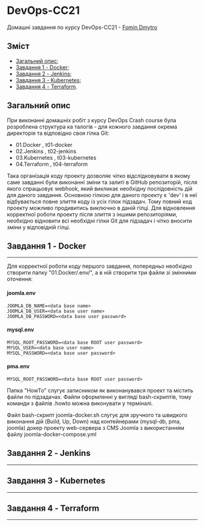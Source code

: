 DevOps-CC21
==============

Домашні завдання по курсу DevOps-CC21 - <a href="mailto:fomindn@gmail.com" title="fomindn@gmail.com">Fomin Dmytro</a>

## Зміст
+ [Загальний опис](#ZagOpys);
+ [Завдання 1 - Docker](#Docker);
+ [Завдання 2 - Jenkins](#Jenkins);
+ [Завдання 3 - Kubernetes](#Kubernetes);
+ [Завдання 4 - Terraform](#Terraform).

## <a name="ZagOpys"></a>Загальний опис

При виконанні домашніх робіт з курсу DevOps Crash course була розроблена структура ка талогів - для кожного завдання окрема директорія та відповідно своя гілка Git:

 + 01.Docker     , t01-docker
 + 02.Jenkins    , t02-jenkins
 + 03.Kubernetes , t03-kubernetes
 + 04.Terraform  , t04-terraform

Така організація коду проекту дозволяє чітко відслідковувати в якому саме завданні були виконанні зміни та залиті в GitHub репозиторій, після якого спрацьовує webhook, який викликає необхідну послідовність дій для даного завдання.
Основною гілкою для даного проекту є 'dev' і в неї відбувається повне злиття коду із усіх гілок підзадач. Тому повний код проекту можливо продивитись виключно в даній гілці.
Для відновлення корректної роботи проекту після злиття з іншими репозиторіями, необхідно відновити всі необхідні гілки Git для підзадач і чітко вносити зміни у відповідній гілці.

## <a name="Docker"></a>Завдання 1 - Docker
----------------------------------------------

Для корректної роботи коду першого завдання, попередньо необхідно створити папку "01.Docker/.env/", а в ній створити три файли зі змінними оточення:
#### joomla.env
```
JOOMLA_DB_NAME=<data base name>
JOOMLA_DB_USER=<data base user name>
JOOMLA_DB_PASSWORD=<data base user password>
```
#### mysql.env
```
MYSQL_ROOT_PASSWORD=<data base ROOT user password>
MYSQL_USER=<data base user name>
MYSQL_PASSWORD=<data base user password>
```
#### pma.env
```
MYSQL_ROOT_PASSWORD=<data base ROOT user password>
```
Папка "HowTo" слугує записником як виконанувався проект та містить файли по підзадачах. Файли оформленні у вигляді bash-скриптів, тому команди з файлів .howto можна виконувати у терміналі.

Файл bash-скрипт joomla-docker.sh  слугує для зручного та швидкого виконання дій (Build, Up, Down) над контейнерами (mysql-db, pma, joomla) докер проекту web-сервера з CMS Joomla з використанням файлу joomla-docker-compose.yml

## <a name="Jenkins"></a>Завдання 2 - Jenkins
----------------------------------------------

## <a name="Kubernetes"></a>Завдання 3 - Kubernetes
----------------------------------------------------

## <a name="Terraform"></a>Завдання 4 - Terraform
--------------------------------------------------


 

